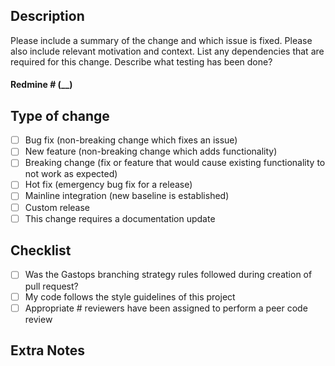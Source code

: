 ## Description

Please include a summary of the change and which issue is fixed. Please also include relevant motivation and context. List any dependencies that are required for this change. Describe what testing has been done? 

#### Redmine # (__)

## Type of change

- [ ] Bug fix (non-breaking change which fixes an issue)
- [ ] New feature (non-breaking change which adds functionality)
- [ ] Breaking change (fix or feature that would cause existing functionality to not work as expected)
- [ ] Hot fix (emergency bug fix for a release)
- [ ] Mainline integration (new baseline is established)
- [ ] Custom release
- [ ] This change requires a documentation update

## Checklist
- [ ] Was the Gastops branching strategy rules followed during creation of pull request?
- [ ] My code follows the style guidelines of this project
- [ ] Appropriate # reviewers have been assigned to perform a peer code review

## Extra Notes
